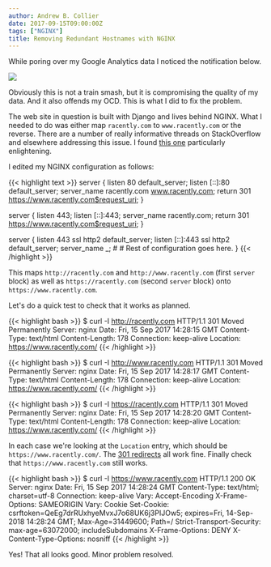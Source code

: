 ```yaml
---
author: Andrew B. Collier
date: 2017-09-15T09:00:00Z
tags: ["NGINX"]
title: Removing Redundant Hostnames with NGINX
---
```


<p>While poring over my Google Analytics data I noticed the notification below.</p>

![](/img/2017/09/google-analytics-redundant-hostnames.png)

<p>Obviously this is not a train smash, but it is compromising the quality of my data. And it also offends my OCD. This is what I did to fix the problem.</p>

<!--more-->

The web site in question is built with Django and lives behind NGINX. What I needed to do was either map `racently.com` to `www.racently.com` or the reverse. There are a number of really informative threads on StackOverflow and elsewhere addressing this issue. I found [this one](https://stackoverflow.com/questions/7947030/nginx-no-www-to-www-and-www-to-no-www) particularly enlightening.

I edited my NGINX configuration as follows:

{{< highlight text >}}
server {
	listen 80 default_server;
	listen [::]:80 default_server;
	server_name racently.com www.racently.com;
	return 301 https://www.racently.com$request_uri;
}

server {
	listen 443;
	listen [::]:443;
	server_name racently.com;
	return 301 https://www.racently.com$request_uri;
}

server {
	listen 443 ssl http2 default_server;
	listen [::]:443 ssl http2 default_server;
	server_name _;
	#
	# Rest of configuration goes here.
}
{{< /highlight >}}

This maps `http://racently.com` and `http://www.racently.com` (first `server` block) as well as `https://racently.com` (second `server` block) onto `https://www.racently.com`.

Let's do a quick test to check that it works as planned.

{{< highlight bash >}}
$ curl -I http://racently.com
HTTP/1.1 301 Moved Permanently
Server: nginx
Date: Fri, 15 Sep 2017 14:28:15 GMT
Content-Type: text/html
Content-Length: 178
Connection: keep-alive
Location: https://www.racently.com/
{{< /highlight >}}

{{< highlight bash >}}
$ curl -I http://www.racently.com
HTTP/1.1 301 Moved Permanently
Server: nginx
Date: Fri, 15 Sep 2017 14:28:17 GMT
Content-Type: text/html
Content-Length: 178
Connection: keep-alive
Location: https://www.racently.com/
{{< /highlight >}}

{{< highlight bash >}}
$ curl -I https://racently.com
HTTP/1.1 301 Moved Permanently
Server: nginx
Date: Fri, 15 Sep 2017 14:28:20 GMT
Content-Type: text/html
Content-Length: 178
Connection: keep-alive
Location: https://www.racently.com/
{{< /highlight >}}

In each case we're looking at the `Location` entry, which should be `https://www.racently.com/`. The [301 redirects](https://en.wikipedia.org/wiki/HTTP_301) all work fine. Finally check that `https://www.racently.com` still works.

{{< highlight bash >}}
$ curl -I https://www.racently.com
HTTP/1.1 200 OK
Server: nginx
Date: Fri, 15 Sep 2017 14:28:24 GMT
Content-Type: text/html; charset=utf-8
Connection: keep-alive
Vary: Accept-Encoding
X-Frame-Options: SAMEORIGIN
Vary: Cookie
Set-Cookie: csrftoken=QeEg7drRUxhyeMvxJ7o68UK6j3PIJOw5; expires=Fri, 14-Sep-2018 14:28:24 GMT; Max-Age=31449600; Path=/
Strict-Transport-Security: max-age=63072000; includeSubdomains
X-Frame-Options: DENY
X-Content-Type-Options: nosniff
{{< /highlight >}}

Yes! That all looks good. Minor problem resolved.